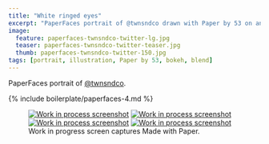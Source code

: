 ```yaml
---
title: "White ringed eyes"
excerpt: "PaperFaces portrait of @twnsndco drawn with Paper by 53 on an iPad."
image: 
  feature: paperfaces-twnsndco-twitter-lg.jpg
  teaser: paperfaces-twnsndco-twitter-teaser.jpg
  thumb: paperfaces-twnsndco-twitter-150.jpg
tags: [portrait, illustration, Paper by 53, bokeh, blend]
---
```


PaperFaces portrait of [@twnsndco](http://twitter.com/twnsndco).

{% include boilerplate/paperfaces-4.md %}

<figure class="third">
  <a href="{{ site.url }}/assets/images/paperfaces-twnsndco-process-1-lg.jpg"><img src="{{ site.url }}/assets/images/paperfaces-twnsndco-process-1-600.jpg" alt="Work in process screenshot"></a>
  <a href="{{ site.url }}/assets/images/paperfaces-twnsndco-process-2-lg.jpg"><img src="{{ site.url }}/assets/images/paperfaces-twnsndco-process-2-600.jpg" alt="Work in process screenshot"></a>
  <a href="{{ site.url }}/assets/images/paperfaces-twnsndco-process-3-lg.jpg"><img src="{{ site.url }}/assets/images/paperfaces-twnsndco-process-3-600.jpg" alt="Work in process screenshot"></a>
  <a href="{{ site.url }}/assets/images/paperfaces-twnsndco-process-4-lg.jpg"><img src="{{ site.url }}/assets/images/paperfaces-twnsndco-process-4-600.jpg" alt="Work in process screenshot"></a>
  <figcaption>Work in progress screen captures Made with Paper.</figcaption>
</figure>
